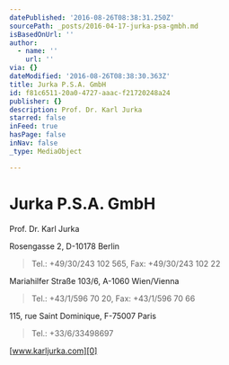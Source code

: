 ```yaml
---
datePublished: '2016-08-26T08:38:31.250Z'
sourcePath: _posts/2016-04-17-jurka-psa-gmbh.md
isBasedOnUrl: ''
author:
  - name: ''
    url: ''
via: {}
dateModified: '2016-08-26T08:38:30.363Z'
title: Jurka P.S.A. GmbH
id: f81c6511-20a0-4727-aaac-f21720248a24
publisher: {}
description: Prof. Dr. Karl Jurka
starred: false
inFeed: true
hasPage: false
inNav: false
_type: MediaObject

---
```

# Jurka P.S.A. GmbH

Prof. Dr. Karl Jurka

Rosengasse 2, D-10178 Berlin

> Tel.: +49/30/243 102 565, Fax: +49/30/243 102 22

Mariahilfer Straße 103/6, A-1060 Wien/Vienna

> Tel.: +43/1/596 70 20, Fax: +43/1/596 70 66

115, rue Saint Dominique, F-75007 Paris

> Tel.: +33/6/33498697

[www.karljurka.com][0]

[0]: http://www.karljurka.com/